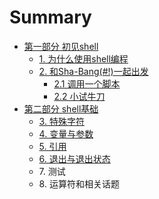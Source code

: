 # Summary

* [第一部分 初见shell](source/part1/part1.md)
	* [1. 为什么使用shell编程](source/part1/01_shell_programming.md)
	* [2. 和Sha-Bang(#!)一起出发](source/part1/02_starting_off_with_a_sha_bang.md)
		* [2.1 调用一个脚本](source/part1/02_1_invoking_the_script.md)
		* [2.2 小试牛刀](source/part1/02_2_preliminary_exercises.md)
* [第二部分 shell基础](source/part2/part2.md)
	* [3. 特殊字符](source/part2/03_special_characters.md)
	* [4. 变量与参数](source/part2/04_introduction_to_variables_and_parameters.md)
	* [5. 引用](source/part2/05_quoting.md)
	* [6. 退出与退出状态](source/part2/06_exit_and_exit_status.md)
	* 7\. 测试
	* 8\. 运算符和相关话题